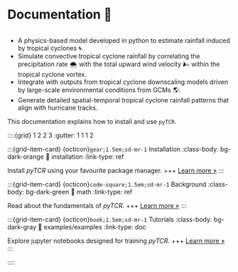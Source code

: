 # Documentation 🔎
```{rubric} Main Features:
```
- A physics-based model developed in python to estimate rainfall induced by tropical cyclones 🌀.
- Simulate convective tropical cyclone rainfall by correlating the precipitation rate 🌨️ with the total upward wind velocity 🌬️ within the tropical cyclone vortex.
- Integrate with outputs from tropical cyclone downscaling models driven by large-scale environmental conditions from GCMs 🌎.
- Generate detailed spatial-temporal tropical cyclone rainfall patterns that align with hurricane tracks.

This documentation explains how to install and use `pyTCR`.


<!-- Once you've installed, you can use our documentation in two main ways:
1. You jump right in to [notebook examples](examples/examples.md) of how to download TC tracks, simulate TC rainfall, and make visualization.
2. If you prefer to learn about the fundamentals of the library first, you can read about the [mathematical background](math.md). -->

::::{grid} 1 2 2 3
:gutter: 1 1 1 2

:::{grid-item-card} {octicon}`gear;1.5em;sd-mr-1` Installation
:class-body: bg-dark-orange
:link: installation
:link-type: ref

Install *pyTCR* using your favourite package manager.
+++
[Learn more »](./installation.md)
:::

:::{grid-item-card} {octicon}`code-square;1.5em;sd-mr-1` Background
:class-body: bg-dark-green
:link: math
:link-type: ref

Read about the fundamentals of *pyTCR*.
+++
[Learn more »](math.md)
:::

:::{grid-item-card} {octicon}`book;1.5em;sd-mr-1` Tutorials
:class-body: bg-dark-gray
:link: examples/examples
:link-type: doc

Explore jupyter notebooks designed for training *pyTCR*.
+++
[Learn more »](./examples/examples.md)
:::

::::

